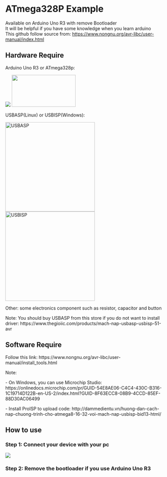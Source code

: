 # ATmega328P Example
Available on Arduino Uno R3 with remove Bootloader<br>
It will be helpful if you have some knowledge when you learn arduino<br>
This github follow source from: https://www.nongnu.org/avr-libc/user-manual/index.html<br>
<h2>Hardware Require</h2> 
<p>Arduino Uno R3 or ATmega328p: </p>
<image src="https://user-images.githubusercontent.com/57071897/148582058-d443161d-9481-4522-ab04-517b8eb7c90c.png"></image>
<image src="https://user-images.githubusercontent.com/57071897/148582500-7c719e9b-8544-4b46-be01-e9a1601a2e57.png" style="width:200px;height:100px;"></image>
<p>USBASP(Linux) or USBISP(Windows): </p>
<image src="https://user-images.githubusercontent.com/57071897/148583019-d1d4e368-7819-4b78-a927-c2d1f8d30ca5.png" alt="USBASP" style="width:280px;height:280px;"></image>
<image src="https://user-images.githubusercontent.com/57071897/148583232-69079cbd-05e0-4d0c-909e-1fd013647228.png" alt="USBISP" style="width:280px;height:280px;"></image>
<p>Other: some electronics component such as resistor, capacitor and button</pr> 
<p>Note: You should buy USBASP from this store if you do not want to install driver: https://www.thegioiic.com/products/mach-nap-usbasp-usbisp-51-avr</p>
<h2>Software Require</h2> 
Follow this link: https://www.nongnu.org/avr-libc/user-manual/install_tools.html
<p>Note:</p>
<p> - On Windows, you can use Microchip Studio: https://onlinedocs.microchip.com/pr/GUID-54E8AE06-C4C4-430C-B316-1C19714D122B-en-US-2/index.html?GUID-8F63ECC8-08B9-4CCD-85EF-88D30AC06499</pr>
<p> - Install ProISP to upload code: http://dammedientu.vn/huong-dan-cach-nap-chuong-trinh-cho-atmega8-16-32-voi-mach-nap-usbisp-bid13-html/ 
<h2>How to use</h2>
<h3>Step 1: Connect your device with your pc </h3>
<image src="https://user-images.githubusercontent.com/57071897/148587262-f170750d-4494-4ed8-8cbd-ee3cd25fb1e3.png"></image>
<h3>Step 2: Remove the bootloader if you use Arduino Uno R3</h3>

